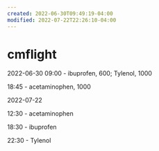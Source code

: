 ```yaml
---
created: 2022-06-30T09:49:19-04:00
modified: 2022-07-22T22:26:10-04:00
---
```


# cmflight

2022-06-30
09:00 - ibuprofen, 600; Tylenol, 1000

18:45 - acetaminophen, 1000


2022-07-22

12:30 - acetaminophen

18:30 - ibuprofen

22:30 - Tylenol
